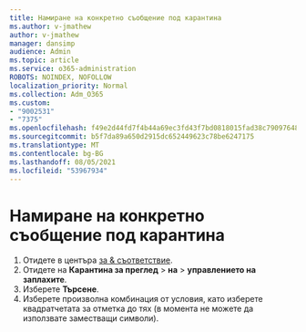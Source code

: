 ```yaml
---
title: Намиране на конкретно съобщение под карантина
ms.author: v-jmathew
author: v-jmathew
manager: dansimp
audience: Admin
ms.topic: article
ms.service: o365-administration
ROBOTS: NOINDEX, NOFOLLOW
localization_priority: Normal
ms.collection: Adm_O365
ms.custom:
- "9002531"
- "7375"
ms.openlocfilehash: f49e2d44fd7f4b44a69ec3fd43f7bd0818015fad38c79097648456f53ff6870e
ms.sourcegitcommit: b5f7da89a650d2915dc652449623c78be6247175
ms.translationtype: MT
ms.contentlocale: bg-BG
ms.lasthandoff: 08/05/2021
ms.locfileid: "53967934"
---
```

# <a name="find-a-specific-quarantined-message"></a>Намиране на конкретно съобщение под карантина

1. Отидете в центъра [за & съответствие](https://go.microsoft.com/fwlink/p/?linkid=2077143).
2. Отидете на **Карантина за преглед**  >  **на**  >  **управлението на заплахите**.
3. Изберете **Търсене**.
4. Изберете произволна комбинация от условия, като изберете квадратчетата за отметка до тях (в момента не можете да използвате заместващи символи).
